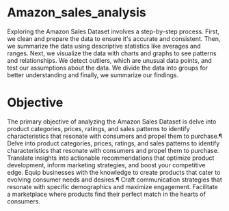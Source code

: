 # Amazon_sales_analysis
Exploring the Amazon Sales Dataset involves a step-by-step process. First, we clean and prepare the data to ensure it's accurate and consistent. Then, we summarize the data using descriptive statistics like averages and ranges. Next, we visualize the data with charts and graphs to see patterns and relationships. We detect outliers, which are unusual data points, and test our assumptions about the data. We divide the data into groups for better understanding and finally, we summarize our findings.
# Objective
The primary objective of analyzing the Amazon Sales Dataset is delve into product categories, prices, ratings, and sales patterns to identify characteristics that resonate with consumers and propel them to purchase.¶
Delve into product categories, prices, ratings, and sales patterns to identify characteristics that resonate with consumers and propel them to purchase.
Translate insights into actionable recommendations that optimize product development, inform marketing strategies, and boost your competitive edge.
Equip businesses with the knowledge to create products that cater to evolving consumer needs and desires.¶
Craft communication strategies that resonate with specific demographics and maximize engagement.
Facilitate a marketplace where products find their perfect match in the hearts of consumers.
